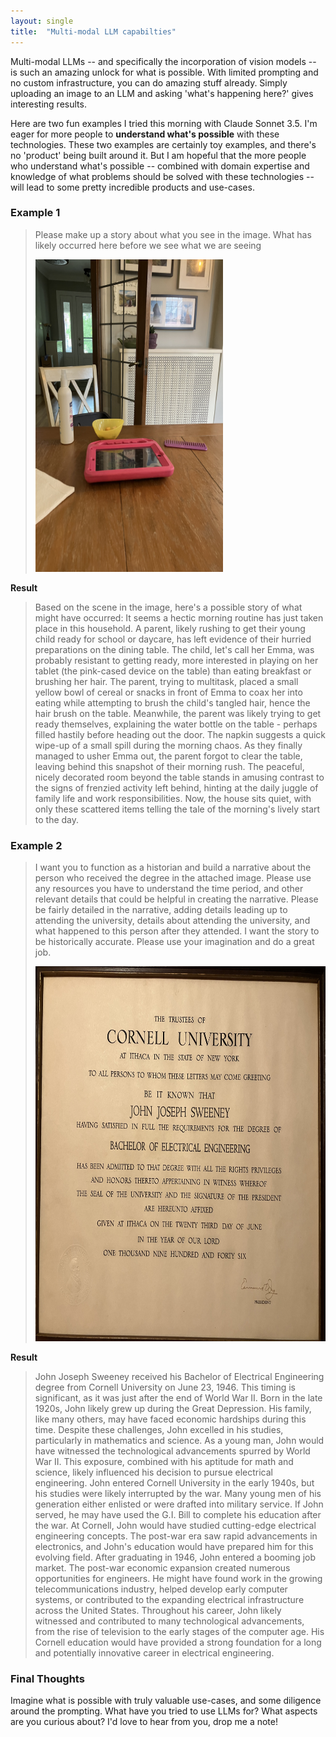 ```yaml
---
layout: single
title:  "Multi-modal LLM capabilties"
---
```


Multi-modal LLMs -- and specifically the incorporation of vision models -- is such an amazing unlock for what is possible. With limited prompting and no custom infrastructure, you can do amazing stuff already. Simply uploading an image to an LLM and asking 'what's happening here?' gives interesting results. 

Here are two fun examples I tried this morning with Claude Sonnet 3.5. I'm eager for more people to **understand what's possible** with these technologies. These two examples are certainly toy examples, and there's no 'product' being built around it. But I am hopeful that the more people who understand what's possible -- combined with domain expertise and knowledge of what problems should be solved with these technologies -- will lead to some pretty incredible products and use-cases.

### Example 1

>Please make up a story about what you see in the image. What has likely occurred here before we see what we are seeing
>
> <img src="/docs/assets/images/mutli-modal-llms/1.jpeg" width="300px" height="500px"/>

**Result**
>Based on the scene in the image, here's a possible story of what might have occurred: It seems a hectic morning routine has just taken place in this household. A parent, likely rushing to get their young child ready for school or daycare, has left evidence of their hurried preparations on the dining table. The child, let's call her Emma, was probably resistant to getting ready, more interested in playing on her tablet (the pink-cased device on the table) than eating breakfast or brushing her hair. The parent, trying to multitask, placed a small yellow bowl of cereal or snacks in front of Emma to coax her into eating while attempting to brush the child's tangled hair, hence the hair brush on the table. Meanwhile, the parent was likely trying to get ready themselves, explaining the water bottle on the table - perhaps filled hastily before heading out the door. The napkin suggests a quick wipe-up of a small spill during the morning chaos. As they finally managed to usher Emma out, the parent forgot to clear the table, leaving behind this snapshot of their morning rush. The peaceful, nicely decorated room beyond the table stands in amusing contrast to the signs of frenzied activity left behind, hinting at the daily juggle of family life and work responsibilities. Now, the house sits quiet, with only these scattered items telling the tale of the morning's lively start to the day.


### Example 2

>I want you to function as a historian and build a narrative about the person who received the degree in the attached image. Please use any resources you have to understand the time period, and other relevant details that could be helpful in creating the narrative. Please be fairly detailed in the narrative, adding details leading up to attending the university, details about attending the university, and what happened to this person after they attended. I want the story to be historically accurate. Please use your imagination and do a great job.
>
><img src="/docs/assets/images/mutli-modal-llms/2.jpeg" width="600px" height="600px"/>

**Result**
>John Joseph Sweeney received his Bachelor of Electrical Engineering degree from Cornell University on June 23, 1946. This timing is significant, as it was just after the end of World War II.
Born in the late 1920s, John likely grew up during the Great Depression. His family, like many others, may have faced economic hardships during this time. Despite these challenges, John excelled in his studies, particularly in mathematics and science.
>As a young man, John would have witnessed the technological advancements spurred by World War II. This exposure, combined with his aptitude for math and science, likely influenced his decision to pursue electrical engineering.
John entered Cornell University in the early 1940s, but his studies were likely interrupted by the war. Many young men of his generation either enlisted or were drafted into military service. If John served, he may have used the G.I. Bill to complete his education after the war.
>At Cornell, John would have studied cutting-edge electrical engineering concepts. The post-war era saw rapid advancements in electronics, and John's education would have prepared him for this evolving field.
>After graduating in 1946, John entered a booming job market. The post-war economic expansion created numerous opportunities for engineers. He might have found work in the growing telecommunications industry, helped develop early computer systems, or contributed to the expanding electrical infrastructure across the United States.
>Throughout his career, John likely witnessed and contributed to many technological advancements, from the rise of television to the early stages of the computer age. His Cornell education would have provided a strong foundation for a long and potentially innovative career in electrical engineering.

### Final Thoughts

Imagine what is possible with truly valuable use-cases, and some diligence around the prompting. What have you tried to use LLMs for? What aspects are you curious about? I'd love to hear from you, drop me a note!